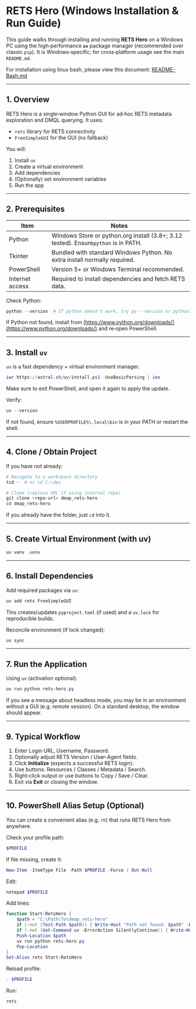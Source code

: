# RETS Hero (Windows Installation & Run Guide)

This guide walks through installing and running **RETS Hero** on a Windows PC using the high‑performance **`uv`** package manager (recommended over classic `pip`). It is Windows‑specific; for cross‑platform usage see the main `README.md`.

For installation using linux bash, please view this document: [README-Bash.md](https://github.com/KWRI/dmap_rets-hero/blob/main/README-Bash.md)

---

## 1. Overview

RETS Hero is a single‑window Python GUI for ad‑hoc RETS metadata exploration and DMQL querying. It uses:

* `rets` library for RETS connectivity
* `FreeSimpleGUI` for the GUI (no fallback)

You will:

1. Install `uv`
2. Create a virtual environment
3. Add dependencies
4. (Optionally) set environment variables
5. Run the app

---

## 2. Prerequisites


| Item            | Notes                                                                               |
| ----------------- | ------------------------------------------------------------------------------------- |
| Python          | Windows Store or python.org install (3.8+; 3.12 tested). Ensure`python` is in PATH. |
| Tkinter         | Bundled with standard Windows Python. No extra install normally required.           |
| PowerShell      | Version 5+ or Windows Terminal recommended.                                         |
| Internet access | Required to install dependencies and fetch RETS data.                               |

Check Python:

```PowerShell
python --version  # If python doesn't work, try py --version or python3 --version
```

If Python not found, install from [https://www.python.org/downloads/](https://www.python.org/downloads/) and re‑open PowerShell.

---

## 3. Install `uv`

`uv` is a fast dependency + virtual environment manager.

```PowerShell
iwr https://astral.sh/uv/install.ps1 -UseBasicParsing | iex
```
Make sure to exit PowerShell, and open it again to apply the update.

Verify:

```PowerShell
uv --version
```

If not found, ensure `%USERPROFILE%\.local\bin` is in your PATH or restart the shell.

---

## 4. Clone / Obtain Project

If you have not already:

```PowerShell
# Navigate to a workspace directory
tcd ~  # or cd C:\dev

# Clone (replace URL if using internal repo)
git clone <repo-url> dmap_rets-hero
cd dmap_rets-hero
```

If you already have the folder, just `cd` into it.

---

## 5. Create Virtual Environment (with uv)

```PowerShell
uv venv .venv
```

---

## 6. Install Dependencies

Add required packages via `uv`:

```PowerShell
uv add rets FreeSimpleGUI
```

This creates/updates `pyproject.toml` (if used) and a `uv.lock` for reproducible builds.

Reconcile environment (if lock changed):

```PowerShell
uv sync
```

---

## 7. Run the Application

Using `uv` (activation optional):

```PowerShell
uv run python rets-hero.py
```

If you see a message about headless mode, you may be in an environment without a GUI (e.g. remote session). On a standard desktop, the window should appear.

---

## 9. Typical Workflow

1. Enter Login URL, Username, Password.
2. Optionally adjust RETS Version / User-Agent fields.
3. Click **Initialize** (expects a successful RETS login).
4. Use buttons: Resources / Classes / Metadata / Search.
5. Right‑click output or use buttons to Copy / Save / Clear.
6. Exit via **Exit** or closing the window.

---

## 10.  PowerShell Alias Setup (Optional)

You can create a convenient alias (e.g. `rh`) that runs RETS Hero from anywhere.

Check your profile path:

```PowerShell
$PROFILE
```

If file missing, create it:

```PowerShell
New-Item -ItemType File -Path $PROFILE -Force | Out-Null
```

Edit:

```PowerShell
notepad $PROFILE
```

Add lines:

```PowerShell
function Start-RetsHero {
	$path = "C:\Path\To\dmap_rets-hero"
	if (-not (Test-Path $path)) { Write-Host "Path not found: $path" -ForegroundColor Red; return }
	if (-not (Get-Command uv -ErrorAction SilentlyContinue)) { Write-Host "uv not installed" -ForegroundColor Yellow; return }
	Push-Location $path
	uv run python rets-hero.py
	Pop-Location
}
Set-Alias rets Start-RetsHero
```

Reload profile:

```PowerShell
. $PROFILE
```

Run:

```PowerShell
rets
```
